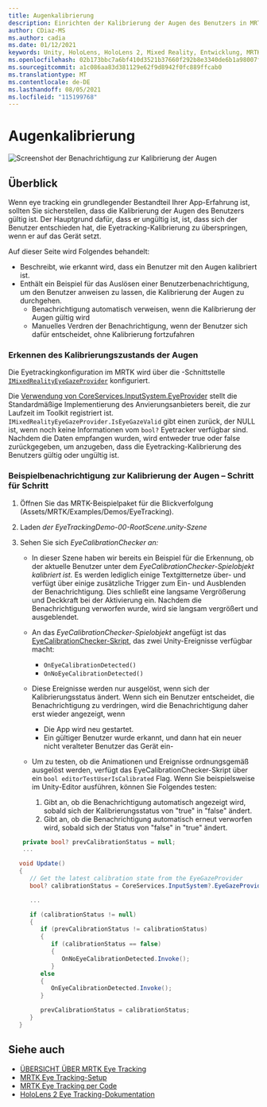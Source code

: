 ```yaml
---
title: Augenkalibrierung
description: Einrichten der Kalibrierung der Augen des Benutzers in MRTK
author: CDiaz-MS
ms.author: cadia
ms.date: 01/12/2021
keywords: Unity, HoloLens, HoloLens 2, Mixed Reality, Entwicklung, MRTK, EyeTracking, Kalibrierung,
ms.openlocfilehash: 02b173bbc7a6bf410d3521b37660f292b8e3340de6b1a98007fdbc200f26bc49
ms.sourcegitcommit: a1c086aa83d381129e62f9d8942f0fc889ffcab0
ms.translationtype: MT
ms.contentlocale: de-DE
ms.lasthandoff: 08/05/2021
ms.locfileid: "115199768"
---
```

# <a name="eye-calibration"></a>Augenkalibrierung

![Screenshot der Benachrichtigung zur Kalibrierung der Augen](../../images/eye-tracking/mrtk_et_calibration_notification_example.jpg)

## <a name="overview"></a>Überblick

Wenn eye tracking ein grundlegender Bestandteil Ihrer App-Erfahrung ist, sollten Sie sicherstellen, dass die Kalibrierung der Augen des Benutzers gültig ist.
Der Hauptgrund dafür, dass er ungültig ist, ist, dass sich der Benutzer entschieden hat, die Eyetracking-Kalibrierung zu überspringen, wenn er auf das Gerät setzt.

Auf dieser Seite wird Folgendes behandelt:

- Beschreibt, wie erkannt wird, dass ein Benutzer mit den Augen kalibriert ist.
- Enthält ein Beispiel für das Auslösen einer Benutzerbenachrichtigung, um den Benutzer anweisen zu lassen, die Kalibrierung der Augen zu durchgehen.
  - Benachrichtigung automatisch verweisen, wenn die Kalibrierung der Augen gültig wird
  - Manuelles Verdren der Benachrichtigung, wenn der Benutzer sich dafür entscheidet, ohne Kalibrierung fortzufahren

### <a name="how-to-detect-the-eye-calibration-state"></a>Erkennen des Kalibrierungszustands der Augen

Die Eyetrackingkonfiguration im MRTK wird über die -Schnittstelle [`IMixedRealityEyeGazeProvider`](xref:Microsoft.MixedReality.Toolkit.Input.IMixedRealityEyeGazeProvider) konfiguriert.

Die [Verwendung von CoreServices.InputSystem.EyeProvider](eye-tracking-eye-gaze-provider.md) stellt die Standardmäßige Implementierung des Anvierungsanbieters bereit, die zur Laufzeit im Toolkit registriert ist. `IMixedRealityEyeGazeProvider.IsEyeGazeValid` gibt einen zurück, der NULL ist, wenn noch keine Informationen vom `bool?` Eyetracker verfügbar sind.
Nachdem die Daten empfangen wurden, wird entweder true oder false zurückgegeben, um anzugeben, dass die Eyetracking-Kalibrierung des Benutzers gültig oder ungültig ist.

### <a name="sample-eye-calibration-notification---step-by-step"></a>Beispielbenachrichtigung zur Kalibrierung der Augen – Schritt für Schritt

1. Öffnen Sie das MRTK-Beispielpaket für die Blickverfolgung (Assets/MRTK/Examples/Demos/EyeTracking).

2. Laden _der EyeTrackingDemo-00-RootScene.unity-Szene_

3. Sehen Sie sich _EyeCalibrationChecker an:_
   - In dieser Szene haben wir bereits ein Beispiel für die Erkennung, ob der aktuelle Benutzer unter dem *_EyeCalibrationChecker-Spielobjekt_ kalibriert ist.*
Es werden lediglich einige Textgitternetze über- und verfügt über einige zusätzliche Trigger zum Ein- und Ausblenden der Benachrichtigung. Dies schließt eine langsame Vergrößerung und Deckkraft bei der Aktivierung ein.
Nachdem die Benachrichtigung verworfen wurde, wird sie langsam vergrößert und ausgeblendet.

   - An das *_EyeCalibrationChecker-Spielobjekt_* angefügt ist das [EyeCalibrationChecker-Skript,](xref:Microsoft.MixedReality.Toolkit.Examples.Demos.EyeTracking.EyeCalibrationChecker) das zwei Unity-Ereignisse verfügbar macht:
      - `OnEyeCalibrationDetected()`
      - `OnNoEyeCalibrationDetected()`

   - Diese Ereignisse werden nur ausgelöst, wenn sich der Kalibrierungsstatus ändert. Wenn sich ein Benutzer entscheidet, die Benachrichtigung zu verdringen, wird die Benachrichtigung daher erst wieder angezeigt, wenn
      - Die App wird neu gestartet.
      - Ein gültiger Benutzer wurde erkannt, und dann hat ein neuer nicht veralteter Benutzer das Gerät ein-

   - Um zu testen, ob die Animationen und Ereignisse ordnungsgemäß ausgelöst werden, verfügt das EyeCalibrationChecker-Skript über ein `bool editorTestUserIsCalibrated` Flag. Wenn Sie beispielsweise im Unity-Editor ausführen, können Sie Folgendes testen:
      1. Gibt an, ob die Benachrichtigung automatisch angezeigt wird, sobald sich der Kalibrierungsstatus von "true" in "false" ändert.
      1. Gibt an, ob die Benachrichtigung automatisch erneut verworfen wird, sobald sich der Status von "false" in "true" ändert.

```c#
    private bool? prevCalibrationStatus = null;
    ...

   void Update()
   {
      // Get the latest calibration state from the EyeGazeProvider
      bool? calibrationStatus = CoreServices.InputSystem?.EyeGazeProvider?.IsEyeCalibrationValid;

      ...

      if (calibrationStatus != null)
      {
         if (prevCalibrationStatus != calibrationStatus)
         {
            if (calibrationStatus == false)
            {
               OnNoEyeCalibrationDetected.Invoke();
            }
         else
         {
            OnEyeCalibrationDetected.Invoke();
         }

         prevCalibrationStatus = calibrationStatus;
      }
   }
```

## <a name="see-also"></a>Siehe auch

- [ÜBERSICHT ÜBER MRTK Eye Tracking](eye-tracking-main.md)
- [MRTK Eye Tracking-Setup](eye-tracking-basic-setup.md)
- [MRTK Eye Tracking per Code](eye-tracking-eye-gaze-provider.md)
- [HoloLens 2 Eye Tracking-Dokumentation](/windows/mixed-reality/eye-tracking)

